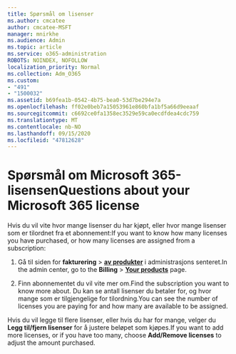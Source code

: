 ```yaml
---
title: Spørsmål om lisenser
ms.author: cmcatee
author: cmcatee-MSFT
manager: mnirkhe
ms.audience: Admin
ms.topic: article
ms.service: o365-administration
ROBOTS: NOINDEX, NOFOLLOW
localization_priority: Normal
ms.collection: Adm_O365
ms.custom:
- "491"
- "1500032"
ms.assetid: b69fea1b-0542-4b75-bea0-53d7be294e7a
ms.openlocfilehash: ff02e0beb7a15053961e860bfa1bf5a66d9eeaaf
ms.sourcegitcommit: c6692ce0fa1358ec3529e59ca0ecdfdea4cdc759
ms.translationtype: MT
ms.contentlocale: nb-NO
ms.lasthandoff: 09/15/2020
ms.locfileid: "47812628"
---
```

# <a name="questions-about-your-microsoft-365-license"></a><span data-ttu-id="80941-102">Spørsmål om Microsoft 365-lisensen</span><span class="sxs-lookup"><span data-stu-id="80941-102">Questions about your Microsoft 365 license</span></span>

<span data-ttu-id="80941-103">Hvis du vil vite hvor mange lisenser du har kjøpt, eller hvor mange lisenser som er tilordnet fra et abonnement:</span><span class="sxs-lookup"><span data-stu-id="80941-103">If you want to know how many licenses you have purchased, or how many licenses are assigned from a subscription:</span></span>
  
1. <span data-ttu-id="80941-104">Gå til siden for **fakturering** \> **[av produkter](https://go.microsoft.com/fwlink/p/?linkid=842054)** i administrasjons senteret.</span><span class="sxs-lookup"><span data-stu-id="80941-104">In the admin center, go to the **Billing** \> **[Your products](https://go.microsoft.com/fwlink/p/?linkid=842054)** page.</span></span>

2. <span data-ttu-id="80941-105">Finn abonnementet du vil vite mer om.</span><span class="sxs-lookup"><span data-stu-id="80941-105">Find the subscription you want to know more about.</span></span> <span data-ttu-id="80941-106">Du kan se antall lisenser du betaler for, og hvor mange som er tilgjengelige for tilordning.</span><span class="sxs-lookup"><span data-stu-id="80941-106">You can see the number of licenses you are paying for and how many are available to be assigned.</span></span>

<span data-ttu-id="80941-107">Hvis du vil legge til flere lisenser, eller hvis du har for mange, velger du **Legg til/fjern lisenser** for å justere beløpet som kjøpes.</span><span class="sxs-lookup"><span data-stu-id="80941-107">If you want to add more licenses, or if you have too many, choose **Add/Remove licenses** to adjust the amount purchased.</span></span>